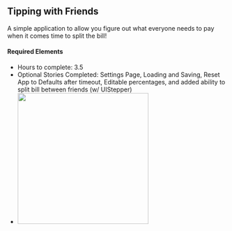 ## Tipping with Friends

A simple application to allow you figure out what everyone needs to pay when it comes time to split the bill!

#### Required Elements
 - Hours to complete: 3.5
 - Optional Stories Completed: Settings Page, Loading and Saving, Reset App to Defaults after timeout, Editable percentages, and added ability to split bill between friends (w/ UIStepper)
 - <img src="http://g.recordit.co/wma1GB23le.gif" alt="" width="300">


